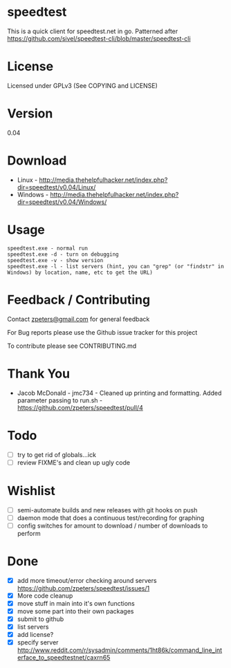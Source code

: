 speedtest
=========
This is a quick client for speedtest.net in go.  Patterned after https://github.com/sivel/speedtest-cli/blob/master/speedtest-cli

License
=======
Licensed under GPLv3 (See COPYING and LICENSE)

Version
=======
0.04

Download
========
- Linux - http://media.thehelpfulhacker.net/index.php?dir=speedtest/v0.04/Linux/
- Windows - http://media.thehelpfulhacker.net/index.php?dir=speedtest/v0.04/Windows/

Usage
=====
```shell
speedtest.exe - normal run
speedtest.exe -d - turn on debugging
speedtest.exe -v - show version
speedtest.exe -l - list servers (hint, you can "grep" (or "findstr" in Windows) by location, name, etc to get the URL)
```

Feedback / Contributing
=======================
Contact zpeters@gmail.com for general feedback

For Bug reports please use the Github issue tracker for this project

To contribute please see CONTRIBUTING.md

Thank You
=========
- Jacob McDonald - jmc734 - Cleaned up printing and formatting.  Added parameter passing to run.sh - https://github.com/zpeters/speedtest/pull/4

Todo
====
- [ ] try to get rid of globals...ick
- [ ] review FIXME's and clean up ugly code

Wishlist
=======
- [ ] semi-automate builds and new releases with git hooks on push
- [ ] daemon mode that does a continuous test/recording for graphing
- [ ] config switches for amount to download / number of downloads to perform

Done
====
- [x] add more timeout/error checking around servers
https://github.com/zpeters/speedtest/issues/1
- [x] More code cleanup
- [x] move stuff in main into it's own functions
- [x] move some part into their own packages
- [x] submit to github
- [X] list servers
- [X] add license?
- [x] specify server
http://www.reddit.com/r/sysadmin/comments/1ht86k/command_line_interface_to_speedtestnet/caxrn65
